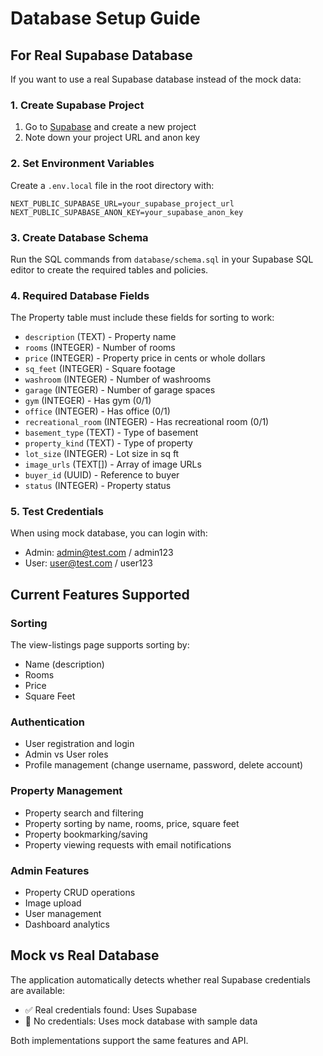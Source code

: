 # Database Setup Guide

## For Real Supabase Database

If you want to use a real Supabase database instead of the mock data:

### 1. Create Supabase Project

1. Go to [Supabase](https://supabase.com) and create a new project
2. Note down your project URL and anon key

### 2. Set Environment Variables

Create a `.env.local` file in the root directory with:

```
NEXT_PUBLIC_SUPABASE_URL=your_supabase_project_url
NEXT_PUBLIC_SUPABASE_ANON_KEY=your_supabase_anon_key
```

### 3. Create Database Schema

Run the SQL commands from `database/schema.sql` in your Supabase SQL editor to create the required tables and policies.

### 4. Required Database Fields

The Property table must include these fields for sorting to work:

- `description` (TEXT) - Property name
- `rooms` (INTEGER) - Number of rooms
- `price` (INTEGER) - Property price in cents or whole dollars
- `sq_feet` (INTEGER) - Square footage
- `washroom` (INTEGER) - Number of washrooms
- `garage` (INTEGER) - Number of garage spaces
- `gym` (INTEGER) - Has gym (0/1)
- `office` (INTEGER) - Has office (0/1)
- `recreational_room` (INTEGER) - Has recreational room (0/1)
- `basement_type` (TEXT) - Type of basement
- `property_kind` (TEXT) - Type of property
- `lot_size` (INTEGER) - Lot size in sq ft
- `image_urls` (TEXT[]) - Array of image URLs
- `buyer_id` (UUID) - Reference to buyer
- `status` (INTEGER) - Property status

### 5. Test Credentials

When using mock database, you can login with:

- Admin: admin@test.com / admin123
- User: user@test.com / user123

## Current Features Supported

### Sorting

The view-listings page supports sorting by:

- Name (description)
- Rooms
- Price
- Square Feet

### Authentication

- User registration and login
- Admin vs User roles
- Profile management (change username, password, delete account)

### Property Management

- Property search and filtering
- Property sorting by name, rooms, price, square feet
- Property bookmarking/saving
- Property viewing requests with email notifications

### Admin Features

- Property CRUD operations
- Image upload
- User management
- Dashboard analytics

## Mock vs Real Database

The application automatically detects whether real Supabase credentials are available:

- ✅ Real credentials found: Uses Supabase
- 🔧 No credentials: Uses mock database with sample data

Both implementations support the same features and API.
